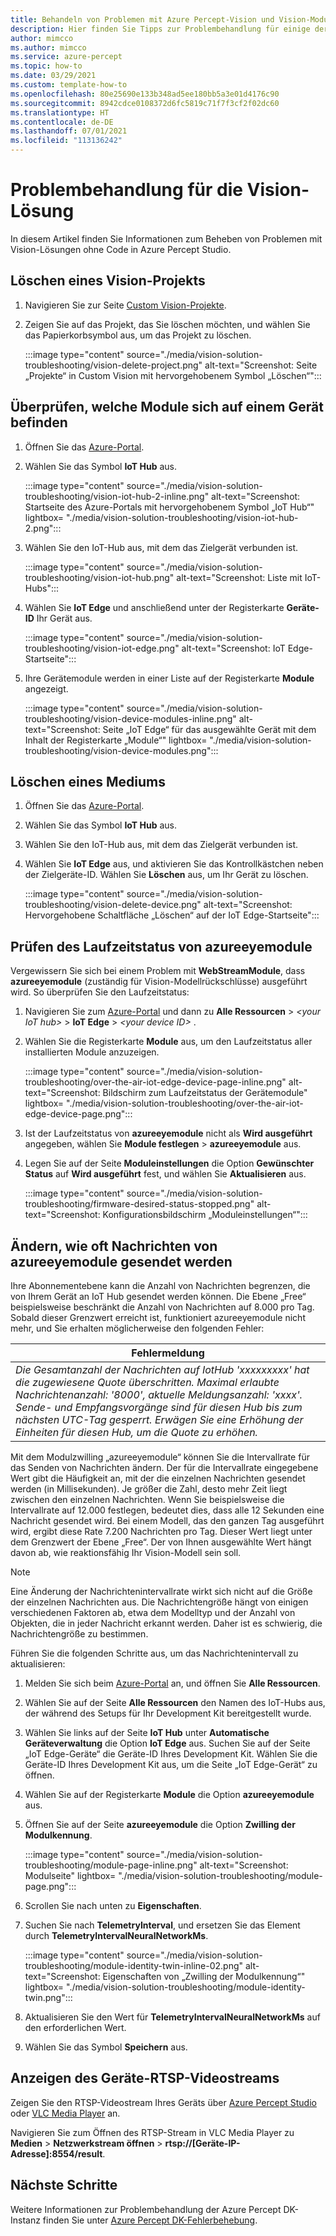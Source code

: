 ```yaml
---
title: Behandeln von Problemen mit Azure Percept-Vision und Vision-Modulen
description: Hier finden Sie Tipps zur Problembehandlung für einige der häufigsten Probleme während der Vision-KI-Prototyperstellung.
author: mimcco
ms.author: mimcco
ms.service: azure-percept
ms.topic: how-to
ms.date: 03/29/2021
ms.custom: template-how-to
ms.openlocfilehash: 80e25690e133b348ad5ee180bb5a3e01d4176c90
ms.sourcegitcommit: 8942cdce0108372d6fc5819c71f7f3cf2f02dc60
ms.translationtype: HT
ms.contentlocale: de-DE
ms.lasthandoff: 07/01/2021
ms.locfileid: "113136242"
---
```

# <a name="vision-solution-troubleshooting"></a>Problembehandlung für die Vision-Lösung

In diesem Artikel finden Sie Informationen zum Beheben von Problemen mit Vision-Lösungen ohne Code in Azure Percept Studio.

## <a name="delete-a-vision-project"></a>Löschen eines Vision-Projekts

1. Navigieren Sie zur Seite [Custom Vision-Projekte](https://www.customvision.ai/projects).

1. Zeigen Sie auf das Projekt, das Sie löschen möchten, und wählen Sie das Papierkorbsymbol aus, um das Projekt zu löschen.

    :::image type="content" source="./media/vision-solution-troubleshooting/vision-delete-project.png" alt-text="Screenshot: Seite „Projekte“ in Custom Vision mit hervorgehobenem Symbol „Löschen“":::

## <a name="check-which-modules-are-on-a-device"></a>Überprüfen, welche Module sich auf einem Gerät befinden

1. Öffnen Sie das [Azure-Portal](https://portal.azure.com/?feature.canmodifystamps=true&Microsoft_Azure_Iothub=aduprod&microsoft_azure_marketplace_ItemHideKey=Microsoft_Azure_ADUHidden#home).

1. Wählen Sie das Symbol **IoT Hub** aus.

    :::image type="content" source="./media/vision-solution-troubleshooting/vision-iot-hub-2-inline.png" alt-text="Screenshot: Startseite des Azure-Portals mit hervorgehobenem Symbol „IoT Hub“" lightbox= "./media/vision-solution-troubleshooting/vision-iot-hub-2.png":::

1. Wählen Sie den IoT-Hub aus, mit dem das Zielgerät verbunden ist.

    :::image type="content" source="./media/vision-solution-troubleshooting/vision-iot-hub.png" alt-text="Screenshot: Liste mit IoT-Hubs":::

1. Wählen Sie **IoT Edge** und anschließend unter der Registerkarte **Geräte-ID** Ihr Gerät aus.

    :::image type="content" source="./media/vision-solution-troubleshooting/vision-iot-edge.png" alt-text="Screenshot: IoT Edge-Startseite":::

1. Ihre Gerätemodule werden in einer Liste auf der Registerkarte **Module** angezeigt.

    :::image type="content" source="./media/vision-solution-troubleshooting/vision-device-modules-inline.png" alt-text="Screenshot: Seite „IoT Edge“ für das ausgewählte Gerät mit dem Inhalt der Registerkarte „Module“" lightbox= "./media/vision-solution-troubleshooting/vision-device-modules.png":::

## <a name="delete-a-device"></a>Löschen eines Mediums

1. Öffnen Sie das [Azure-Portal](https://portal.azure.com/?feature.canmodifystamps=true&Microsoft_Azure_Iothub=aduprod&microsoft_azure_marketplace_ItemHideKey=Microsoft_Azure_ADUHidden#home).

1. Wählen Sie das Symbol **IoT Hub** aus.

1. Wählen Sie den IoT-Hub aus, mit dem das Zielgerät verbunden ist.

1. Wählen Sie **IoT Edge** aus, und aktivieren Sie das Kontrollkästchen neben der Zielgeräte-ID. Wählen Sie **Löschen** aus, um Ihr Gerät zu löschen.

    :::image type="content" source="./media/vision-solution-troubleshooting/vision-delete-device.png" alt-text="Screenshot: Hervorgehobene Schaltfläche „Löschen“ auf der IoT Edge-Startseite":::

## <a name="check-the-runtime-status-of-azureeyemodule"></a>Prüfen des Laufzeitstatus von azureeyemodule

Vergewissern Sie sich bei einem Problem mit **WebStreamModule**, dass **azureeyemodule** (zuständig für Vision-Modellrückschlüsse) ausgeführt wird. So überprüfen Sie den Laufzeitstatus:

1. Navigieren Sie zum [Azure-Portal](https://portal.azure.com/?feature.canmodifystamps=true&Microsoft_Azure_Iothub=aduprod&microsoft_azure_marketplace_ItemHideKey=Microsoft_Azure_ADUHidden#home) und dann zu **Alle Ressourcen** >  *\<your IoT hub>*  > **IoT Edge** >  *\<your device ID>* . 
1. Wählen Sie die Registerkarte **Module** aus, um den Laufzeitstatus aller installierten Module anzuzeigen.

   :::image type="content" source="./media/vision-solution-troubleshooting/over-the-air-iot-edge-device-page-inline.png" alt-text="Screenshot: Bildschirm zum Laufzeitstatus der Gerätemodule" lightbox= "./media/vision-solution-troubleshooting/over-the-air-iot-edge-device-page.png":::

1. Ist der Laufzeitstatus von **azureeyemodule** nicht als **Wird ausgeführt** angegeben, wählen Sie **Module festlegen** > **azureeyemodule** aus. 
1. Legen Sie auf der Seite **Moduleinstellungen** die Option **Gewünschter Status** auf **Wird ausgeführt** fest, und wählen Sie **Aktualisieren** aus.

    :::image type="content" source="./media/vision-solution-troubleshooting/firmware-desired-status-stopped.png" alt-text="Screenshot: Konfigurationsbildschirm „Moduleinstellungen“":::

## <a name="change-how-often-messages-are-sent-from-the-azureeyemodule"></a>Ändern, wie oft Nachrichten von azureeyemodule gesendet werden

Ihre Abonnementebene kann die Anzahl von Nachrichten begrenzen, die von Ihrem Gerät an IoT Hub gesendet werden können. Die Ebene „Free“ beispielsweise beschränkt die Anzahl von Nachrichten auf 8.000 pro Tag. Sobald dieser Grenzwert erreicht ist, funktioniert azureeyemodule nicht mehr, und Sie erhalten möglicherweise den folgenden Fehler:

|Fehlermeldung|
|------|
|*Die Gesamtanzahl der Nachrichten auf IotHub 'xxxxxxxxx' hat die zugewiesene Quote überschritten. Maximal erlaubte Nachrichtenanzahl: '8000', aktuelle Meldungsanzahl: 'xxxx'. Sende- und Empfangsvorgänge sind für diesen Hub bis zum nächsten UTC-Tag gesperrt. Erwägen Sie eine Erhöhung der Einheiten für diesen Hub, um die Quote zu erhöhen.*|

Mit dem Modulzwilling „azureeyemodule“ können Sie die Intervallrate für das Senden von Nachrichten ändern. Der für die Intervallrate eingegebene Wert gibt die Häufigkeit an, mit der die einzelnen Nachrichten gesendet werden (in Millisekunden). Je größer die Zahl, desto mehr Zeit liegt zwischen den einzelnen Nachrichten. Wenn Sie beispielsweise die Intervallrate auf 12.000 festlegen, bedeutet dies, dass alle 12 Sekunden eine Nachricht gesendet wird. Bei einem Modell, das den ganzen Tag ausgeführt wird, ergibt diese Rate 7.200 Nachrichten pro Tag. Dieser Wert liegt unter dem Grenzwert der Ebene „Free“. Der von Ihnen ausgewählte Wert hängt davon ab, wie reaktionsfähig Ihr Vision-Modell sein soll.

> [!NOTE]
> Eine Änderung der Nachrichtenintervallrate wirkt sich nicht auf die Größe der einzelnen Nachrichten aus. Die Nachrichtengröße hängt von einigen verschiedenen Faktoren ab, etwa dem Modelltyp und der Anzahl von Objekten, die in jeder Nachricht erkannt werden. Daher ist es schwierig, die Nachrichtengröße zu bestimmen.

Führen Sie die folgenden Schritte aus, um das Nachrichtenintervall zu aktualisieren:

1. Melden Sie sich beim [Azure-Portal](https://ms.portal.azure.com/?feature.canmodifystamps=true&Microsoft_Azure_Iothub=aduprod#home) an, und öffnen Sie **Alle Ressourcen**.

1. Wählen Sie auf der Seite **Alle Ressourcen** den Namen des IoT-Hubs aus, der während des Setups für Ihr Development Kit bereitgestellt wurde.

1. Wählen Sie links auf der Seite **IoT Hub** unter **Automatische Geräteverwaltung** die Option **IoT Edge** aus. Suchen Sie auf der Seite „IoT Edge-Geräte“ die Geräte-ID Ihres Development Kit. Wählen Sie die Geräte-ID Ihres Development Kit aus, um die Seite „IoT Edge-Gerät“ zu öffnen.

1. Wählen Sie auf der Registerkarte **Module** die Option **azureeyemodule** aus.

1. Öffnen Sie auf der Seite **azureeyemodule** die Option **Zwilling der Modulkennung**.

    :::image type="content" source="./media/vision-solution-troubleshooting/module-page-inline.png" alt-text="Screenshot: Modulseite" lightbox= "./media/vision-solution-troubleshooting/module-page.png":::

1. Scrollen Sie nach unten zu **Eigenschaften**.
1. Suchen Sie nach **TelemetryInterval**, und ersetzen Sie das Element durch **TelemetryIntervalNeuralNetworkMs**.

    :::image type="content" source="./media/vision-solution-troubleshooting/module-identity-twin-inline-02.png" alt-text="Screenshot: Eigenschaften von „Zwilling der Modulkennung“" lightbox= "./media/vision-solution-troubleshooting/module-identity-twin.png":::

1. Aktualisieren Sie den Wert für **TelemetryIntervalNeuralNetworkMs** auf den erforderlichen Wert.

1. Wählen Sie das Symbol **Speichern** aus.

## <a name="view-device-rtsp-video-stream"></a>Anzeigen des Geräte-RTSP-Videostreams

Zeigen Sie den RTSP-Videostream Ihres Geräts über [Azure Percept Studio](./how-to-view-video-stream.md) oder [VLC Media Player](https://www.videolan.org/vlc/index.html) an.

Navigieren Sie zum Öffnen des RTSP-Stream in VLC Media Player zu **Medien** > **Netzwerkstream öffnen** > **rtsp://[Geräte-IP-Adresse]:8554/result**.

## <a name="next-steps"></a>Nächste Schritte

Weitere Informationen zur Problembehandlung der Azure Percept DK-Instanz finden Sie unter [Azure Percept DK-Fehlerbehebung](./troubleshoot-dev-kit.md).